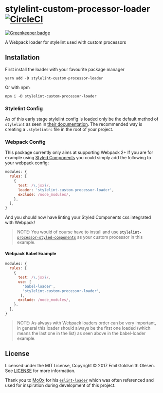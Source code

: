 # stylelint-custom-processor-loader [![CircleCI][CircleCI-badge]][CircleCI-url]

[![Greenkeeper badge](https://badges.greenkeeper.io/emilgoldsmith/stylelint-custom-processor-loader.svg)](https://greenkeeper.io/)


A Webpack loader for stylelint used with custom processors

## Installation

First install the loader with your favourite package manager
```
yarn add -D stylelint-custom-processor-loader
```
Or with npm
```
npm i -D stylelint-custom-processor-loader
```

### Stylelint Config

As of this early stage stylelint config is loaded only be the default method of `stylelint` as seen in [their documentation](https://stylelint.io/user-guide/configuration/#loading-the-configuration-object). The recommended way is creating a `.stylelintrc` file in the root of your project.

### Webpack Config

This package currently only aims at supporting Webpack 2+
If you are for example using [Styled Components](https://www.styled-components.com/) you could simply add the following to your webpack config:
```js
modules: {
  rules: [
    {
      test: /\.jsx?/,
      loader: 'stylelint-custom-processor-loader',
      exclude: /node_modules/,
    },
  ],
}
```
And you should now have linting your Styled Components css integrated with Webpack!
> NOTE: You would of course have to install and use [`stylelint-processor-styled-components`](https://github.com/styled-components/stylelint-processor-styled-components) as your custom processor in this example.

#### Webpack Babel Example

```js
modules: {
  rules: [
    {
      test: /\.jsx?/,
      use: [
        'babel-loader',
        'stylelint-custom-processor-loader',
       ],
      exclude: /node_modules/,
    },
  ],
}
```
> NOTE: As always with Webpack loaders order can be very important, in general this loader should always be the first one loaded (which means the last one in the list) as seen above in the babel-loader example.

## License

Licensed under the MIT License, Copyright © 2017 Emil Goldsmith Olesen. See [LICENSE](./LICENSE) for more information.

Thank you to [MoOx](https://github.com/MoOx) for his [`eslint-loader`](https://github.com/MoOx/eslint-loader) which was often referenced and used for inspiration during development of this project.


[CircleCI-badge]: https://circleci.com/gh/emilgoldsmith/stylelint-custom-processor-loader/tree/master.svg?style=svg
[CircleCI-url]: https://circleci.com/gh/emilgoldsmith/stylelint-custom-processor-loader/tree/master
